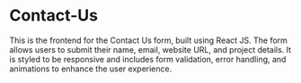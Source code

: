 # Contact-Us
This is the frontend for the Contact Us form, built using React JS. The form allows users to submit their name, email, website URL, and project details. It is styled to be responsive and includes form validation, error handling, and animations to enhance the user experience.
